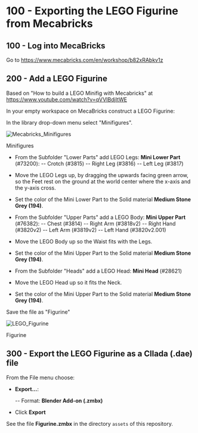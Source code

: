 # 100 - Exporting the LEGO Figurine from Mecabricks

## 100 - Log into MecaBricks

Go to https://www.mecabricks.com/en/workshop/b82xRAbkv1z

## 200 - Add a LEGO Figurine

Based on "How to build a LEGO Minifig with Mecabricks" at https://www.youtube.com/watch?v=qVVIBdjItWE

In your empty workspace on MecaBricks construct a LEGO Figurine:

In the library drop-down menu select "Minifigures".

![Mecabricks_Minifigures](https://github.com/vanHeemstraSystems/blender-lego-figurine/assets/1499433/3bd7446b-4c81-4417-ade0-8cc78395b4a1)

Minifigures

- From the Subfolder "Lower Parts" add LEGO Legs: **Mini Lower Part** (#73200):
  -- Crotch (#3815)
  -- Right Leg (#3816)
  -- Left Leg (#3817)

- Move the LEGO Legs up, by dragging the upwards facing green arrow, so the Feet rest on the ground at the world center where the x-axis and the y-axis cross. 
- Set the color of the Mini Lower Part to the Solid material **Medium Stone Grey (194)**.

- From the Subfolder "Upper Parts" add a LEGO Body: **Mini Upper Part** (#76382):
  -- Chest (#3814)
  -- Right Arm (#3818v2)
  -- Right Hand (#3820v2)
  -- Left Arm (#3819v2)
  -- Left Hand (#3820v2.001)

- Move the LEGO Body up so the Waist fits with the Legs.
- Set the color of the Mini Upper Part to the Solid material **Medium Stone Grey (194)**.

- From the Subfolder "Heads" add a LEGO Head: **Mini Head** (#28621)

- Move the LEGO Head up so it fits the Neck.
- Set the color of the Mini Upper Part to the Solid material **Medium Stone Grey (194)**.

Save the file as "Figurine"

![LEGO_Figurine](https://github.com/vanHeemstraSystems/blender-lego-figurine/assets/1499433/4f5f15d8-f589-45d5-9645-8382c61e8733)

Figurine

## 300 - Export the LEGO Figurine as a Cllada (.dae) file

From the File menu choose:

- **Export...**:

  -- Format: **Blender Add-on (.zmbx)**

- Click **Export**

See the file **Figurine.zmbx** in the directory ```assets``` of this repository.

